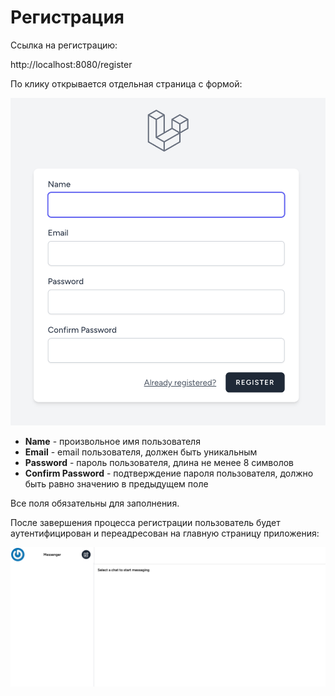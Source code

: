 # Регистрация

Ссылка на регистрацию:

http://localhost:8080/register

По клику открывается отдельная страница с формой:

![](img/01.png)

* **Name** - произвольное имя пользователя
* **Email** - email пользователя, должен быть уникальным
* **Password** - пароль пользователя, длина не менее 8 символов
* **Confirm Password** - подтверждение пароля пользователя, должно быть равно значению в предыдущем поле

Все поля обязательны для заполнения.

После завершения процесса регистрации пользователь будет аутентифицирован и переадресован на главную страницу приложения:

![](img/02.png)


